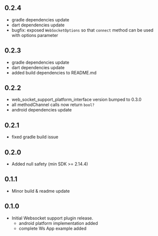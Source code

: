 ## 0.2.4

* gradle dependencies update
* dart dependencies update
* bugfix: exposed `WebSocketOptions` so that `connect` method can be used with options parameter

## 0.2.3

* gradle dependencies update
* dart dependencies update
* added build dependencies to README.md

## 0.2.2

* web_socket_support_platform_interface version bumped to 0.3.0
* all methodChannel calls now return `bool?`
* android dependencies update

## 0.2.1

* fixed gradle build issue

## 0.2.0

* Added null safety (min SDK >= 2.14.4)

## 0.1.1

* Minor build & readme update 

## 0.1.0

* Initial Websocket support plugin release.
  * android platform implementation added
  * complete Ws App example added
